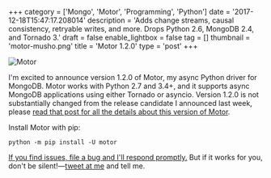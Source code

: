+++
category = ['Mongo', 'Motor', 'Programming', 'Python']
date = '2017-12-18T15:47:17.208014'
description = 'Adds change streams, causal consistency, retryable writes, and more. Drops Python 2.6, MongoDB 2.4, and Tornado 3.'
draft = false
enable_lightbox = false
tag = []
thumbnail = 'motor-musho.png'
title = 'Motor 1.2.0'
type = 'post'
+++

<p><img style="display:block; margin-left:auto; margin-right:auto;" src="motor-musho.png" alt="Motor" border="0" /></p>

I'm excited to announce version 1.2.0 of Motor, my async Python driver for MongoDB. Motor works with Python 2.7 and 3.4+, and it supports async MongoDB applications using either Tornado or asyncio. Version 1.2.0 is not substantially changed from the release candidate I announced last week, please [read that post for all the details about this version of Motor](/motor-1-2-release-candidate).

Install Motor with pip:

```text
python -m pip install -U motor
```

<a href="https://jira.mongodb.org/browse/MOTOR/">If you find issues, file a bug and I'll respond promptly.</a> But if it works for you, don't be silent!&mdash;<a href="https://twitter.com/jessejiryudavis">tweet at me</a> and tell me.
